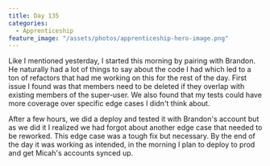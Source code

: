 ```yaml
---
title: Day 135
categories:
  - Apprenticeship
feature_image: "/assets/photos/apprenticeship-hero-image.png"
---
```


Like I mentioned yesterday, I started this morning by pairing with Brandon. He naturally had a lot of things to
say about the code I had which led to a ton of refactors that had me working on this for the rest of the day.
First issue I found was that members need to be deleted if they overlap with existing members of the super-user.
We also found that my tests could have more coverage over specific edge cases I didn't think about.</p>

After a few hours, we did a deploy and tested it with Brandon's account but as we did it I realized we had
forgot about another edge case that needed to be reworked. This edge case was a tough fix but necessary.
By the end of the day it was working as intended, in the morning I plan to deploy to prod and get Micah's
accounts synced up.
  